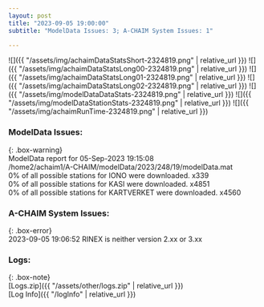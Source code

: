 ```yaml
---
layout: post
title: "2023-09-05 19:00:00"
subtitle: "ModelData Issues: 3; A-CHAIM System Issues: 1"

---
```


![]({{ "/assets/img/achaimDataStatsShort-2324819.png" | relative_url }})
![]({{ "/assets/img/achaimDataStatsLong00-2324819.png" | relative_url }})
![]({{ "/assets/img/achaimDataStatsLong01-2324819.png" | relative_url }})
![]({{ "/assets/img/achaimDataStatsLong02-2324819.png" | relative_url }})
![]({{ "/assets/img/modelDataDataStats-2324819.png" | relative_url }})
![]({{ "/assets/img/modelDataStationStats-2324819.png" | relative_url }})
![]({{ "/assets/img/achaimRunTime-2324819.png" | relative_url }})


### ModelData Issues:  
  
{: .box-warning}  
 ModelData report for 05-Sep-2023 19:15:08   
 /home2/achaim1/A-CHAIM/modelData/2023/248/19/modelData.mat   
 0% of all possible stations for IONO were downloaded. x339   
 0% of all possible stations for KASI were downloaded. x4851   
 0% of all possible stations for KARTVERKET were downloaded. x4560   
  
### A-CHAIM System Issues:  
  
{: .box-error}  
2023-09-05 19:06:52 RINEX is neither version 2.xx or 3.xx  

### Logs:  
  
{: .box-note}  
[Logs.zip]({{ "/assets/other/logs.zip" | relative_url }})  
[Log Info]({{ "/logInfo" | relative_url }})  

